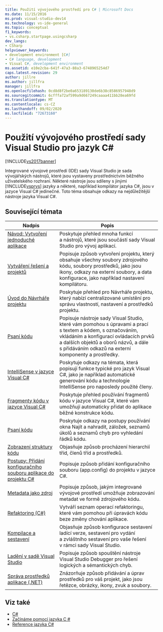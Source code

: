 ```yaml
---
title: Použití vývojového prostředí pro C# | Microsoft Docs
ms.date: 11/15/2016
ms.prod: visual-studio-dev14
ms.technology: vs-ide-general
ms.topic: conceptual
f1_keywords:
- vs.csharp.startpage.usingcsharp
dev_langs:
- CSharp
helpviewer_keywords:
- development environment [C#]
- C# language, development
- Visual C#, development environment
ms.assetid: e10e2cba-641f-47a3-88a3-6748965254d7
caps.latest.revision: 29
author: jillre
ms.author: jillfra
manager: jillfra
ms.openlocfilehash: 0cd8d8f2be0a653189130de6b38c8586957948d9
ms.sourcegitcommit: 6cfffa72af599a9d667249caaaa411bb28ea69fd
ms.translationtype: MT
ms.contentlocale: cs-CZ
ms.lasthandoff: 09/02/2020
ms.locfileid: "72673160"
---
```

# <a name="using-the-visual-studio-development-environment-for-c"></a>Použití vývojového prostředí sady Visual Studio pro jazyk C\#

[!INCLUDE[vs2017banner](../includes/vs2017banner.md)]

Integrované vývojové prostředí (IDE) sady Visual Studio je sada vývojářských nástrojů, které jsou vystaveny prostřednictvím běžného uživatelského rozhraní. Některé nástroje jsou sdíleny s jinými [!INCLUDE[vsprvs](../includes/vsprvs-md.md)] jazyky a některé, například kompilátor jazyka C#, jsou v jazyce Visual C# jedinečné. Toto téma obsahuje odkazy na nejdůležitější nástroje jazyka Visual C#.

## <a name="related-topics"></a>Související témata

|Nadpis|Popis|
|-----------|-----------------|
|[Návod: Vytvoření jednoduché aplikace](../ide/walkthrough-create-a-simple-application-with-visual-csharp-or-visual-basic.md)|Poskytuje přehled mnoha funkcí a nástrojů, které jsou součástí sady Visual Studio pro vývoj aplikací.|
|[Vytváření řešení a projektů](../ide/creating-solutions-and-projects.md)|Popisuje způsob vytvoření projektu, který obsahuje všechny soubory zdrojového kódu, soubory prostředků, jako jsou ikony, odkazy na externí soubory, a data konfigurace, jako například nastavení kompilátoru.|
|[Úvod do Návrháře projektu](https://msdn.microsoft.com/898dd854-c98d-430c-ba1b-a913ce3c73d7)|Poskytuje přehled pro Návrháře projektu, který nabízí centralizované umístění pro správu vlastností, nastavení a prostředků projektu.|
|[Psaní kódu](../ide/writing-code-in-the-code-and-text-editor.md)|Popisuje nástroje sady Visual Studio, které vám pomohou s úpravami a prací s textem a kódem, s označováním, vkládáním a konfigurací ovládacích prvků a dalších objektů a oborů názvů, a dále s přidáváním odkazů na externí komponenty a prostředky.|
|[IntelliSense v jazyce Visual C#](../ide/visual-csharp-intellisense.md)|Poskytuje odkazy na témata, která popisují funkce typické pro jazyk Visual C#, jako je například automatické generování kódu a technologie IntelliSense pro naposledy použité členy.|
|[Fragmenty kódu v jazyce Visual C#](../ide/visual-csharp-code-snippets.md)|Poskytuje přehled používání fragmentů kódu v jazyce Visual C#, které vám umožňují automaticky přidat do aplikace běžné konstrukce kódu.|
|[Psaní kódu](../ide/writing-code-in-the-code-and-text-editor.md)|Poskytuje odkazy na postupy používání okna Najít a nahradit, záložek, seznamů úkolů a seznamů chyb pro vyhledání řádků kódu.|
|[Zobrazení struktury kódu](../ide/viewing-the-structure-of-code.md)|Objasňuje způsob procházení hierarchií tříd, členů tříd a prostředků.|
|[Postupy: Přidání konfiguračního souboru aplikace do projektu C#](../csharp-ide/how-to-add-an-application-configuration-file-to-a-csharp-project.md)|Popisuje způsob přidání konfiguračního souboru (app.config) do projektu v jazyce C#.|
|[Metadata jako zdroj](../csharp-ide/metadata-as-source.md)|Popisuje způsob, jakým integrované vývojové prostředí umožňuje zobrazování metadat ve formě zdrojového kódu.|
|[Refaktoring (C#)](../csharp-ide/refactoring-csharp.md)|Vytváří seznam operací refaktoringu, které vám pomohou při úpravách kódu beze změny chování aplikace.|
|[Kompilace a sestavení](../ide/compiling-and-building-in-visual-studio.md)|Objasňuje způsob konfigurace sestavení ladící verze, sestavení pro vydání a zvláštního sestavení pro vaše řešení v rámci sady Visual Studio.|
|[Ladění v sadě Visual Studio](../debugger/debugging-in-visual-studio.md)|Popisuje způsob spouštění nástroje Visual Studio Debugger pro řešení logických a sémantických chyb.|
|[Správa prostředků aplikace (.NET)](../ide/managing-application-resources-dotnet.md)|Znázorňuje způsob přidávání a úprav prostředků pro váš projekt, jako jsou řetězce, obrázky, ikony, zvuk a soubory.|

## <a name="see-also"></a>Viz také

- [C#](https://msdn.microsoft.com/library/7f4f8103-7068-4f1d-92c7-3c4519b6edbc)
- [Začínáme pomocí jazyka C #](https://msdn.microsoft.com/library/d6ec050f-3956-4737-8030-a4fa3521d29f)
- [Reference jazyka C#](https://msdn.microsoft.com/library/06de3167-c16c-4e1a-b3c5-c27841d4569a)